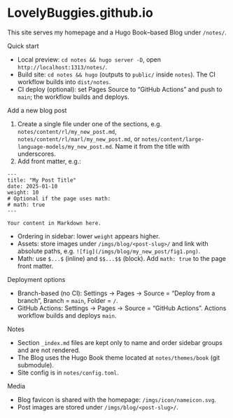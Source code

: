 # LovelyBuggies.github.io

This site serves my homepage and a Hugo Book–based Blog under `/notes/`.

Quick start
- Local preview: `cd notes && hugo server -D`, open `http://localhost:1313/notes/`.
- Build site: `cd notes && hugo` (outputs to `public/` inside `notes`). The CI workflow builds into `dist/notes`.
- CI deploy (optional): set Pages Source to “GitHub Actions” and push to `main`; the workflow builds and deploys.

Add a new blog post
1) Create a single file under one of the sections, e.g. `notes/content/rl/my_new_post.md`, `notes/content/rl/marl/my_new_post.md`, or `notes/content/large-language-models/my_new_post.md`. Name it from the title with underscores.
2) Add front matter, e.g.:

```
---
title: "My Post Title"
date: 2025-01-10
weight: 10
# Optional if the page uses math:
# math: true
---

Your content in Markdown here.
```

- Ordering in sidebar: lower `weight` appears higher.
- Assets: store images under `/imgs/blog/<post-slug>/` and link with absolute paths, e.g. `![fig](/imgs/blog/my_new_post/fig1.png)`.
- Math: use `$...$` (inline) and `$$...$$` (block). Add `math: true` to the page front matter.

Deployment options
- Branch-based (no CI): Settings → Pages → Source = “Deploy from a branch”, Branch = `main`, Folder = `/`.
- GitHub Actions: Settings → Pages → Source = “GitHub Actions”. Actions workflow builds and deploys `main`.

Notes
- Section `_index.md` files are kept only to name and order sidebar groups and are not rendered.
- The Blog uses the Hugo Book theme located at `notes/themes/book` (git submodule).
- Site config is in `notes/config.toml`.

Media
- Blog favicon is shared with the homepage: `/imgs/icon/nameicon.svg`.
- Post images are stored under `/imgs/blog/<post-slug>/`.
